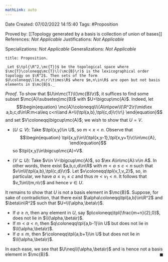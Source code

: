 ```yaml
---
mathLink: auto
---
```


<div class="topSpace"></div>

Date Created: 07/02/2022 14:15:40
Tags: #Proposition

Proved by: [[Topology generated by a basis is collection of union of bases]]
References: _Not Applicable_
Justifications: _Not Applicable_

Specializations: _Not Applicable_
Generalizations: _Not Applicable_

``` ad-Proposition
title: Proposition.

_Let $\tpl{\R^2,\mc{T}}$ be the topological space where $\mc{T}\coloneqq\mc{T}\l(\mc{B}\r)$ is the lexicographical order topology on $\R^2$. Then sets of the form $U\coloneqq\l(m,n\r)\times\R$ where $m,n\in\R$ are open but not basis elements in $\mc{B}$._

```

_Proof_. To show that $U\in\mc{T}\l(\mc{B}\r)$, it suffices to find some subset $\mc{A}\subseteq\mc{B}$ with $U=\bigcup\mc{A}$. Indeed, let
$$\begin{equation}
    \mc{A}\coloneqq\l\{A\in\pow\l(\R^2\r)\mid\ex a,b,c,d\in\R:m<a\leq c<n\land A=\l(\tpl{a,b},\tpl{c,d}\r)\r\}
\end{equation}$$
and set $V\coloneqq\bigcup\mc{A}$; we wish to show that $U=V$.
* ($U\subseteq V$): Take $\tpl{x,y}\in U$, so $m<x<n$. Observe that
$$\begin{equation}
    \tpl{x,y}\in\l(\tpl{x,y-1},\tpl{x,y+1}\r)\in\mc{A},
\end{equation}$$
so $\tpl{x,y}\in\bigcup\mc{A}=V$.

* ($V\subseteq U$): Take $v\in V=\bigcup\mc{A}$, so $\ex A\in\mc{A}:v\in A$. In other words, there exist $a,b,c,d\in\R$ with $m<a\leq c< n$ such that $v\in\l(\tpl{a,b},\tpl{c,d}\r)$. Let $v\coloneqq\tpl{v_1,v_2}$, so, in particular, we have $a\leq v_1\leq c$ and thus $m<v_1<n$. It follows that $v_1\in\l(m,n\r)$ and hence $v\in U$.

It remains to show that $U$ is not a basis element in $\mc{B}$. Suppose, for sake of contradiction, that there exist $\alpha\coloneqq\tpl{a,b}\in\R^2$ and $\beta\in\R^2$ such that $U=\l(\alpha,\beta\r)$.
* If $a\geq n$, then any element in $U$, say $p\coloneqq\tpl{\frac{m+n}{2},0}$, does not lie in $\l(\alpha,\beta\r)$.
* If $m<a<n$, then $q\coloneqq\tpl{a,b-1}\in U$ but does not lie in $\l(\alpha,\beta\r)$.
* If $a\leq m$, then $r\coloneqq\tpl{a,b+1}\in U$ but does not lie in $\l(\alpha,\beta\r)$.

In each ease, we see that $U\neq\l(\alpha,\beta\r)$ and is hence not a basis element in $\mc{B}$.<span style="float:right;">$\blacksquare$</span>
